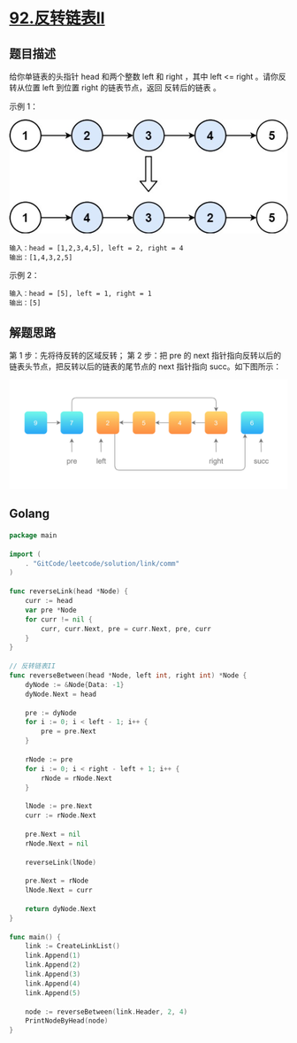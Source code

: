 # [92.反转链表II](https://leetcode-cn.com/problems/reverse-linked-list-ii/)

## 题目描述

给你单链表的头指针 head 和两个整数 left 和 right ，其中 left <= right 。请你反转从位置 left 到位置 right 的链表节点，返回 反转后的链表 。

示例 1：

![1](./images/rev2ex1.jpg)

```
输入：head = [1,2,3,4,5], left = 2, right = 4
输出：[1,4,3,2,5]
```

示例 2：

```
输入：head = [5], left = 1, right = 1
输出：[5]
```

## 解题思路

第 1 步：先将待反转的区域反转；
第 2 步：把 pre 的 next 指针指向反转以后的链表头节点，把反转以后的链表的尾节点的 next 指针指向 succ。如下图所示：

![2](./images/solution1.png)


## Golang

```go
package main

import (
	. "GitCode/leetcode/solution/link/comm"
)

func reverseLink(head *Node) {
	curr := head
	var pre *Node
	for curr != nil {
		curr, curr.Next, pre = curr.Next, pre, curr
	}
}

// 反转链表II
func reverseBetween(head *Node, left int, right int) *Node {
	dyNode := &Node{Data: -1}
	dyNode.Next = head

	pre := dyNode
	for i := 0; i < left - 1; i++ {
		pre = pre.Next
	}

	rNode := pre
	for i := 0; i < right - left + 1; i++ {
		rNode = rNode.Next
	}

	lNode := pre.Next
	curr := rNode.Next

	pre.Next = nil
	rNode.Next = nil

	reverseLink(lNode)

	pre.Next = rNode
	lNode.Next = curr

	return dyNode.Next
}

func main() {
	link := CreateLinkList()
	link.Append(1)
	link.Append(2)
	link.Append(3)
	link.Append(4)
	link.Append(5)

	node := reverseBetween(link.Header, 2, 4)
	PrintNodeByHead(node)	
}

```

